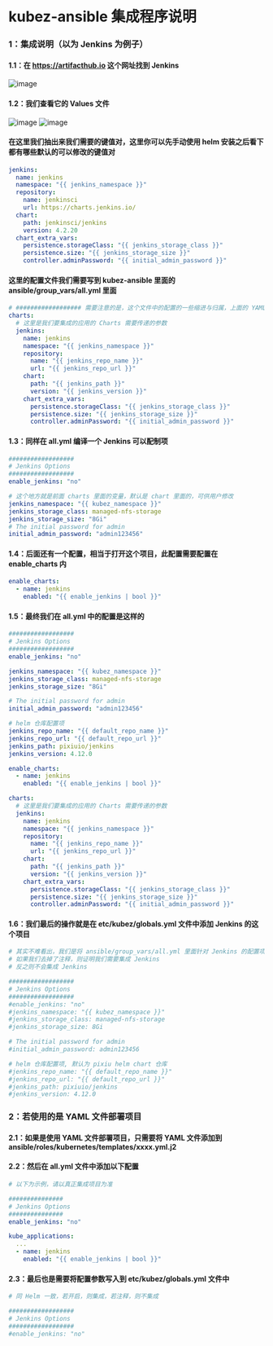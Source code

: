 # kubez-ansible 集成程序说明

### 1：集成说明（以为 Jenkins 为例子）

#### 1.1：在 https://artifacthub.io 这个⽹址找到 Jenkins
![image](https://github.com/gitlayzer/images/assets/77761224/d7f45a43-1c25-4132-b4d7-96a9441beb1a)
#### 1.2：我们查看它的 Values 文件
![image](https://github.com/gitlayzer/images/assets/77761224/02821dc0-1788-4660-90c2-80aded599540)
![image](https://github.com/gitlayzer/images/assets/77761224/b7a270aa-bd86-40c2-a350-4221ab0b40ce)

#### 在这⾥我们抽出来我们需要的键值对，这⾥你可以先⼿动使⽤ helm 安装之后看下都有哪些默认的可以修改的键值对
```yaml
jenkins:
  name: jenkins
  namespace: "{{ jenkins_namespace }}"
  repository:
    name: jenkinsci
    url: https://charts.jenkins.io/
  chart:
    path: jenkinsci/jenkins
    version: 4.2.20
  chart_extra_vars:
    persistence.storageClass: "{{ jenkins_storage_class }}"
    persistence.size: "{{ jenkins_storage_size }}"
    controller.adminPassword: "{{ initial_admin_password }}"
```

#### 这⾥的配置⽂件我们需要写到 kubez-ansible ⾥⾯的 ansible/group_vars/all.yml ⾥⾯
```yaml
# ################## 需要注意的是，这个文件中的配置的一些缩进与归属，上面的 YAML 我们需要放置到文件的顶头如下 ##################
charts:
  # 这里是我们要集成的应用的 Charts 需要传递的参数
  jenkins:
    name: jenkins
    namespace: "{{ jenkins_namespace }}"
    repository:
      name: "{{ jenkins_repo_name }}"
      url: "{{ jenkins_repo_url }}"
    chart:
      path: "{{ jenkins_path }}"
      version: "{{ jenkins_version }}"
    chart_extra_vars:
      persistence.storageClass: "{{ jenkins_storage_class }}"
      persistence.size: "{{ jenkins_storage_size }}"
      controller.adminPassword: "{{ initial_admin_password }}"
```

#### 1.3：同样在 all.yml 编译⼀个 Jenkins 可以配制项
```yaml
##################
# Jenkins Options
##################
enable_jenkins: "no"

# 这个地⽅就是前⾯ charts ⾥⾯的变量，默认是 chart ⾥⾯的，可供⽤户修改
jenkins_namespace: "{{ kubez_namespace }}"
jenkins_storage_class: managed-nfs-storage
jenkins_storage_size: "8Gi"
# The initial password for admin
initial_admin_password: "admin123456"
```

#### 1.4：后⾯还有⼀个配置，相当于打开这个项⽬，此配置需要配置在 enable_charts 内
```yaml
enable_charts:
  - name: jenkins
    enabled: "{{ enable_jenkins | bool }}"
```

#### 1.5：最终我们在 all.yml 中的配置是这样的
```yaml
##################
# Jenkins Options
##################
enable_jenkins: "no"

jenkins_namespace: "{{ kubez_namespace }}"
jenkins_storage_class: managed-nfs-storage
jenkins_storage_size: "8Gi"

# The initial password for admin
initial_admin_password: "admin123456"

# helm 仓库配置项
jenkins_repo_name: "{{ default_repo_name }}"
jenkins_repo_url: "{{ default_repo_url }}"
jenkins_path: pixiuio/jenkins
jenkins_version: 4.12.0

enable_charts:
  - name: jenkins
    enabled: "{{ enable_jenkins | bool }}"

charts:
  # 这里是我们要集成的应用的 Charts 需要传递的参数
  jenkins:
    name: jenkins
    namespace: "{{ jenkins_namespace }}"
    repository:
      name: "{{ jenkins_repo_name }}"
      url: "{{ jenkins_repo_url }}"
    chart:
      path: "{{ jenkins_path }}"
      version: "{{ jenkins_version }}"
    chart_extra_vars:
      persistence.storageClass: "{{ jenkins_storage_class }}"
      persistence.size: "{{ jenkins_storage_size }}"
      controller.adminPassword: "{{ initial_admin_password }}"
```

#### 1.6：我们最后的操作就是在 etc/kubez/globals.yml ⽂件中添加 Jenkins 的这个项目
```yaml
# 其实不难看出，我们是将 ansible/group_vars/all.yml 里面针对 Jenkins 的配置项放到了这里
# 如果我们去掉了注释，则证明我们需要集成 Jenkins
# 反之则不会集成 Jenkins

##################
# Jenkins Options
##################
#enable_jenkins: "no"
#jenkins_namespace: "{{ kubez_namespace }}"
#jenkins_storage_class: managed-nfs-storage
#jenkins_storage_size: 8Gi

# The initial password for admin
#initial_admin_password: admin123456

# helm 仓库配置项, 默认为 pixiu helm chart 仓库
#jenkins_repo_name: "{{ default_repo_name }}"
#jenkins_repo_url: "{{ default_repo_url }}"
#jenkins_path: pixiuio/jenkins
#jenkins_version: 4.12.0
```

### 2：若使用的是 YAML 文件部署项目
#### 2.1：如果是使⽤ YAML ⽂件部署项⽬，只需要将 YAML ⽂件添加到 ansible/roles/kubernetes/templates/xxxx.yml.j2
#### 2.2：然后在 all.yml ⽂件中添加以下配置
```yaml
# 以下为示例，请以真正集成项目为准

###############
# Jenkins Options
###############
enable_jenkins: "no"

kube_applications:
  ...
  - name: jenkins
    enabled: "{{ enable_jenkins | bool }}"
```

#### 2.3：最后也是需要将配置参数写入到  etc/kubez/globals.yml ⽂件中
```yaml
# 同 Helm 一致，若开启，则集成，若注释，则不集成

##################
# Jenkins Options
##################
#enable_jenkins: "no"
```
